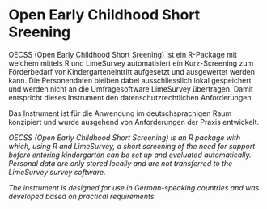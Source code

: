 # Open Early Childhood Short Sreening
OECSS (Open Early Childhood Short Sreening) ist ein R-Package mit welchem mittels R und LimeSurvey automatisiert ein Kurz-Screening zum Förderbedarf vor Kindergarteneintritt aufgesetzt und ausgewertet werden kann. Die Personendaten bleiben dabei ausschliesslich lokal gespeichert und werden nicht an die Umfragesoftware LimeSurvey übertragen. Damit entspricht dieses Instrument den datenschutzrechtlichen Anforderungen.

Das Instrument ist für die Anwendung im deutschsprachigen Raum konzipiert und wurde ausgehend von Anforderungen der Praxis entwickelt.

*OECSS (Open Early Childhood Short Screening) is an R package with which, using R and LimeSurvey, a short screening of the need for support before entering kindergarten can be set up and evaluated automatically. Personal data are only stored locally and are not transferred to the LimeSurvey survey software.*

*The instrument is designed for use in German-speaking countries and was developed based on practical requirements.*
